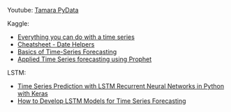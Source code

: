 Youtube: [Tamara PyData](https://www.youtube.com/watch?v=JntA9XaTebs)

Kaggle:
* [Everything you can do with a time series](https://www.kaggle.com/thebrownviking20/everything-you-can-do-with-a-time-series)
* [Cheatsheet - Date Helpers ](https://www.kaggle.com/raenish/cheatsheet-date-helpers)
* [Basics of Time-Series Forecasting](https://www.kaggle.com/akashram/basics-of-time-series-forecasting)
* [Applied Time Series forecasting using Prophet](https://www.kaggle.com/pranavanand24/applied-time-series-forecasting-using-prophet)

LSTM:
* [Time Series Prediction with LSTM Recurrent Neural Networks in Python with Keras](https://machinelearningmastery.com/time-series-prediction-lstm-recurrent-neural-networks-python-keras/)
* [How to Develop LSTM Models for Time Series Forecasting](https://machinelearningmastery.com/how-to-develop-lstm-models-for-time-series-forecasting/)
